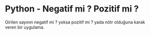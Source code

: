 # Python - Negatif mi ? Pozitif mi ?

Girilen sayının negatif mi ? yoksa pozitif mi ? yada nötr olduğuna karak veren bir uygulama. 
